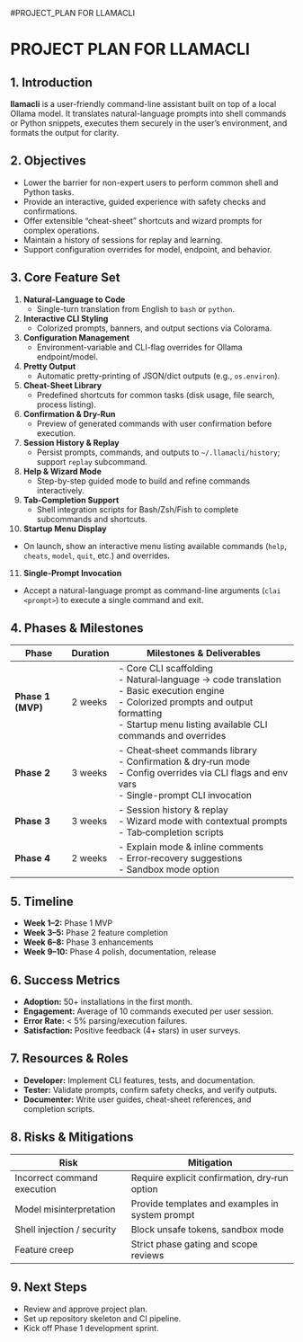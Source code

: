 #PROJECT_PLAN FOR LLAMACLI
# PROJECT PLAN FOR LLAMACLI

## 1. Introduction
**llamacli** is a user-friendly command-line assistant built on top of a local Ollama model. It translates natural-language prompts into shell commands or Python snippets, executes them securely in the user’s environment, and formats the output for clarity.

## 2. Objectives
- Lower the barrier for non-expert users to perform common shell and Python tasks.
- Provide an interactive, guided experience with safety checks and confirmations.
- Offer extensible “cheat-sheet” shortcuts and wizard prompts for complex operations.
- Maintain a history of sessions for replay and learning.
- Support configuration overrides for model, endpoint, and behavior.

## 3. Core Feature Set
1. **Natural-Language to Code**  
   - Single-turn translation from English to `bash` or `python`.
2. **Interactive CLI Styling**  
   - Colorized prompts, banners, and output sections via Colorama.
3. **Configuration Management**  
   - Environment-variable and CLI-flag overrides for Ollama endpoint/model.
4. **Pretty Output**  
   - Automatic pretty-printing of JSON/dict outputs (e.g., `os.environ`).
5. **Cheat-Sheet Library**  
   - Predefined shortcuts for common tasks (disk usage, file search, process listing).
6. **Confirmation & Dry-Run**  
   - Preview of generated commands with user confirmation before execution.
7. **Session History & Replay**  
   - Persist prompts, commands, and outputs to `~/.llamacli/history`; support `replay` subcommand.
8. **Help & Wizard Mode**  
   - Step-by-step guided mode to build and refine commands interactively.
9. **Tab-Completion Support**  
   - Shell integration scripts for Bash/Zsh/Fish to complete subcommands and shortcuts.
10. **Startup Menu Display**  
   - On launch, show an interactive menu listing available commands (`help`, `cheats`, `model`, `quit`, etc.) and overrides.
11. **Single-Prompt Invocation**  
   - Accept a natural-language prompt as command-line arguments (`clai <prompt>`) to execute a single command and exit.

## 4. Phases & Milestones

| Phase    | Duration | Milestones & Deliverables                                                    |
|----------|----------|-------------------------------------------------------------------------------|
| **Phase 1 (MVP)** | 2 weeks  | - Core CLI scaffolding<br>- Natural‑language → code translation<br>- Basic execution engine<br>- Colorized prompts and output formatting<br>- Startup menu listing available CLI commands and overrides |
| **Phase 2**       | 3 weeks  | - Cheat‑sheet commands library<br>- Confirmation & dry‑run mode<br>- Config overrides via CLI flags and env vars<br>- Single-prompt CLI invocation |
| **Phase 3**       | 3 weeks  | - Session history & replay<br>- Wizard mode with contextual prompts<br>- Tab‑completion scripts |
| **Phase 4**       | 2 weeks  | - Explain mode & inline comments<br>- Error‑recovery suggestions<br>- Sandbox mode option |

## 5. Timeline
- **Week 1–2:** Phase 1 MVP  
- **Week 3–5:** Phase 2 feature completion  
- **Week 6–8:** Phase 3 enhancements  
- **Week 9–10:** Phase 4 polish, documentation, release

## 6. Success Metrics
- **Adoption:** 50+ installations in the first month.  
- **Engagement:** Average of 10 commands executed per user session.  
- **Error Rate:** < 5% parsing/execution failures.  
- **Satisfaction:** Positive feedback (4+ stars) in user surveys.

## 7. Resources & Roles
- **Developer:** Implement CLI features, tests, and documentation.  
- **Tester:** Validate prompts, confirm safety checks, and verify outputs.  
- **Documenter:** Write user guides, cheat-sheet references, and completion scripts.

## 8. Risks & Mitigations
| Risk                         | Mitigation                                      |
|------------------------------|-------------------------------------------------|
| Incorrect command execution  | Require explicit confirmation, dry‑run option   |
| Model misinterpretation      | Provide templates and examples in system prompt |
| Shell injection / security   | Block unsafe tokens, sandbox mode               |
| Feature creep                | Strict phase gating and scope reviews           |

## 9. Next Steps
- Review and approve project plan.  
- Set up repository skeleton and CI pipeline.  
- Kick off Phase 1 development sprint.